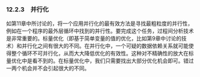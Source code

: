 ### 12.2.3　并行化

如第11章中所讨论的，将一个应用并行化的最有效方法是寻找最粗粒度的并行性，例如在一个程序的最外层循环中找到的并行性。要完成这个任务，过程间分析技术是非常重要的。标量优化（即基于简单变量的值的优化，比如第9章中讨论的技术）和并行化之间有很大的不同。在并行化中，一个可疑的数据依赖关系就可能使得整个循环不可并行化，从而大大降低优化的有效性。这种对不精确性的放大在标量优化中是看不到的。在标量优化中，我们只需要找出大部分优化机会即可。错过一两个机会并不会引起很大的不同。